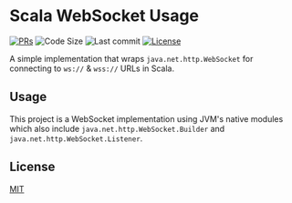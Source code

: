# Scala WebSocket Usage
<div>
  <p>
    <a href="https://github.com/KiyonoKara/Scala-WebSocket-Usage/pulls"><img src="https://shields.io/github/issues-pr/KiyonoKara/HTTPS-Requests-Scala?color=da301b" alt="PRs" /></a>
    <a><img alt="Code Size" src="https://shields.io/github/languages/code-size/KiyonoKara/Scala-WebSocket-Usage?color=da301b" /></a>
    <!-- <a><img src="https://shields.io/tokei/lines/github/KiyonoKara/Scala-WebSocket-Usage" /></a> -->
    <a><img alt="Last commit" src="https://img.shields.io/github/last-commit/KiyonoKara/Scala-WebSocket-Usage?color=007ace"></a>
    <a href="LICENSE.md"><img src="https://img.shields.io/github/license/KiyonoKara/Scala-WebSocket-Usage?color=007ace" alt="License" /></a>
  </p>
</div>

A simple implementation that wraps `java.net.http.WebSocket` for connecting to `ws://` & `wss://` URLs in Scala.

## Usage 
This project is a WebSocket implementation using JVM's native modules which also include `java.net.http.WebSocket.Builder` and `java.net.http.WebSocket.Listener`. 

## License

[MIT](LICENSE.md)
